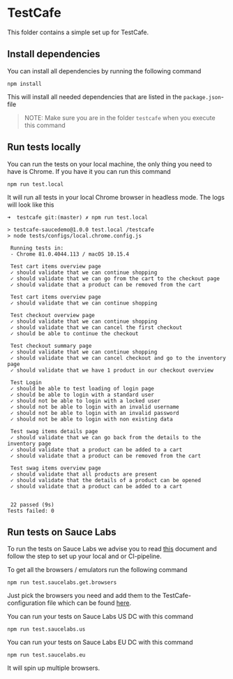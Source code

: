 # TestCafe
This folder contains a simple set up for TestCafe.

## Install dependencies
You can install all dependencies by running the following command

    npm install
    
This will install all needed dependencies that are listed in the `package.json`-file

> NOTE: Make sure you are in the folder `testcafe` when you execute this command

## Run tests locally
You can run the tests on your local machine, the only thing you need to have is Chrome. If you have it you can run this command

    npm run test.local

It will run all tests in your local Chrome browser in headless mode. The logs will look like this

```log
➜  testcafe git:(master) ✗ npm run test.local

> testcafe-saucedemo@1.0.0 test.local /testcafe
> node tests/configs/local.chrome.config.js

 Running tests in:
 - Chrome 81.0.4044.113 / macOS 10.15.4

 Test cart items overview page
 ✓ should validate that we can continue shopping
 ✓ should validate that we can go from the cart to the checkout page
 ✓ should validate that a product can be removed from the cart

 Test cart items overview page
 ✓ should validate that we can continue shopping

 Test checkout overview page
 ✓ should validate that we can continue shopping
 ✓ should validate that we can cancel the first checkout
 ✓ should be able to continue the checkout

 Test checkout summary page
 ✓ should validate that we can continue shopping
 ✓ should validate that we can cancel checkout and go to the inventory page
 ✓ should validate that we have 1 product in our checkout overview

 Test Login
 ✓ should be able to test loading of login page
 ✓ should be able to login with a standard user
 ✓ should not be able to login with a locked user
 ✓ should not be able to login with an invalid username
 ✓ should not be able to login with an invalid password
 ✓ should not be able to login with non existing data

 Test swag items details page
 ✓ should validate that we can go back from the details to the inventory page
 ✓ should validate that a product can be added to a cart
 ✓ should validate that a product can be removed from the cart

 Test swag items overview page
 ✓ should validate that all products are present
 ✓ should validate that the details of a product can be opened
 ✓ should validate that a product can be added to a cart


 22 passed (9s)
Tests failed: 0
```

## Run tests on Sauce Labs
To run the tests on Sauce Labs we advise you to read [this](https://github.com/DevExpress/testcafe-browser-provider-saucelabs) 
document and follow the step to set up your local and or CI-pipeline.

To get all the browsers / emulators run the following command

    npm run test.saucelabs.get.browsers

Just pick the browsers you need and add them to the TestCafe-configuration file which can be found [here](./tests/configs/saucelabs.config.js).

You can run your tests on Sauce Labs US DC with this command

    npm run test.saucelabs.us

You can run your tests on Sauce Labs EU DC with this command

    npm run test.saucelabs.eu

It will spin up multiple browsers.
